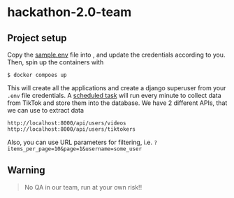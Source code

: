 # hackathon-2.0-team

## Project setup

Copy the [sample.env](./sample.env) file into [](./.env), and update the
credentials according to you. Then, spin up the containers with

```
$ docker compoes up
```

This will create all the applications and create a django superuser from your
`.env` file credentials. A [scheduled task](./users/tasks.py) will run every
minute to collect data from TikTok and store them into the database.
We have 2 different APIs, that we can use to extract data

```
http://localhost:8000/api/users/videos
http://localhost:8000/api/users/tiktokers
```

Also, you can use URL parameters for filtering,
i.e. `?items_per_page=10&page=1&username=some_user`

## Warning
> No QA in our team, run at your own risk!! 